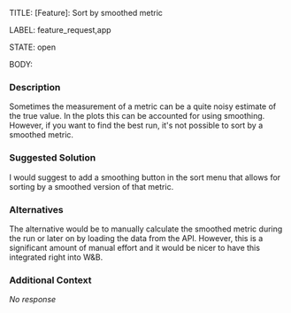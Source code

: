 TITLE:
[Feature]: Sort by smoothed metric

LABEL:
feature_request,app

STATE:
open

BODY:
### Description

Sometimes the measurement of a metric can be a quite noisy estimate of the true value. In the plots this can be accounted for using smoothing. However, if you want to find the best run, it's not possible to sort by a smoothed metric.

### Suggested Solution

I would suggest to add a smoothing button in the sort menu that allows for sorting by a smoothed version of that metric.

### Alternatives

The alternative would be to manually calculate the smoothed metric during the run or later on by loading the data from the API. However, this is a significant amount of manual effort and it would be nicer to have this integrated right into W&B.

### Additional Context

_No response_

